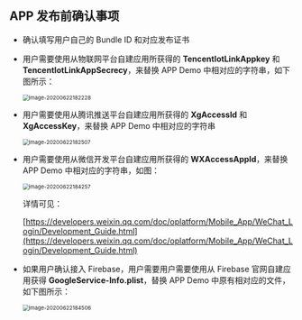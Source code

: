 ## APP 发布前确认事项   

* 确认填写用户自己的 Bundle ID 和对应发布证书   

* 用户需要使用从物联网平台自建应用所获得的 **TencentIotLinkAppkey** 和 **TencentIotLinkAppSecrecy**，来替换 APP Demo 中相对应的字符串，如下图所示：
     
	<img src="https://main.qcloudimg.com/raw/81f747d7d3ad0e6285a9ebda0bb0c034/image-20200622182228.png" alt="image-20200622182228" style="zoom:67%;" />    
	

* 用户需要使用从腾讯推送平台自建应用所获得的 **XgAccessId** 和 **XgAccessKey**，来替换 APP Demo 中相对应的字符串     
	
	<img src="https://main.qcloudimg.com/raw/ae293ea8790abac2c956f77c1d62d18c/image-20200622182507.png" alt="image-20200622182507" style="zoom:67%;" />      
	   

* 用户需要使用从微信开发平台自建应用所获得的 **WXAccessAppId**，来替换 APP Demo 中相对应的字符串，如图：   
	
	<img src="https://main.qcloudimg.com/raw/72f8b8a7b4ccfd117abee395cd722c69/image-20200622184257.png" alt="image-20200622184257" style="zoom:67%;" />

    详情可见：   
	
	[https://developers.weixin.qq.com/doc/oplatform/Mobile_App/WeChat_Login/Development_Guide.html](https://developers.weixin.qq.com/doc/oplatform/Mobile_App/WeChat_Login/Development_Guide.html)       
	

* 如果用户确认接入 Firebase，用户需要用户需要使用从 Firebase 官网自建应用获得 **GoogleService-Info.plist**，替换 APP Demo 中原有相对应的文件，如下图所示：   
	
	<img src="https://main.qcloudimg.com/raw/253d800fde2ff6f6b5ad85d264db8928/image-20200622184506.png" alt="image-20200622184506" style="zoom:67%;" />
 

